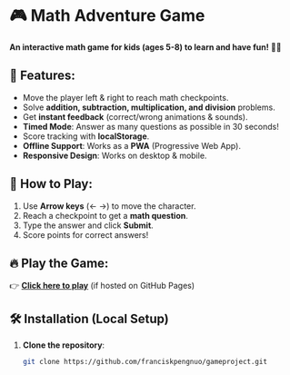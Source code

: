 # 🎮 Math Adventure Game

**An interactive math game for kids (ages 5-8) to learn and have fun!** 🧮🎉

## 🌟 Features:
- Move the player left & right to reach math checkpoints.
- Solve **addition, subtraction, multiplication, and division** problems.
- Get **instant feedback** (correct/wrong animations & sounds).
- **Timed Mode**: Answer as many questions as possible in 30 seconds!
- Score tracking with **localStorage**.
- **Offline Support**: Works as a **PWA** (Progressive Web App).
- **Responsive Design**: Works on desktop & mobile.

## 🚀 How to Play:
1. Use **Arrow keys** (← →) to move the character.
2. Reach a checkpoint to get a **math question**.
3. Type the answer and click **Submit**.
4. Score points for correct answers!

## 🔥 Play the Game:
👉 **[Click here to play](https://franciskpengnuo.github.io/gameproject/)** (if hosted on GitHub Pages)

## 🛠️ Installation (Local Setup)
1. **Clone the repository**:
   ```sh
   git clone https://github.com/franciskpengnuo/gameproject.git
